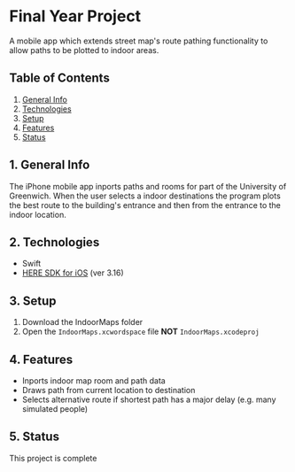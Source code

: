 # Final Year Project

A mobile app which extends street map's route pathing functionality to allow paths to be plotted to indoor areas.


## Table of Contents
1. [General Info](#1-general-info)
2. [Technologies](#2-technologies)
3. [Setup](#3-Setup)
4. [Features](#4-features)
5. [Status](#5-status)


## 1. General Info
The iPhone mobile app inports paths and rooms for part of the University of Greenwich.  When the user selects a indoor destinations the program plots the best route to the building's entrance and then from the entrance to the indoor location.


## 2. Technologies
- Swift
- [HERE SDK for iOS](https://developer.here.com/documentation/ios-premium/3.16/dev_guide/topics/overview.html) (ver 3.16)


## 3. Setup
1. Download the IndoorMaps folder
2. Open the `IndoorMaps.xcwordspace` file __NOT__ `IndoorMaps.xcodeproj`


## 4. Features
- Inports indoor map room and path data
- Draws path from current location to destination
- Selects alternative route if shortest path has a major delay (e.g. many simulated people)


## 5. Status
This project is complete

